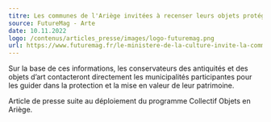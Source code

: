 ```yaml
---
titre: Les communes de l'Ariège invitées à recenser leurs objets protégés
source: FutureMag - Arte
date: 10.11.2022
logo: /contenus/articles_presse/images/logo-futuremag.png
url: https://www.futuremag.fr/le-ministere-de-la-culture-invite-la-commune-de-lariege-a-recenser-les-objets-proteges/
---
```


Sur la base de ces informations, les conservateurs des antiquités et des objets d’art contacteront directement les municipalités participantes pour les guider dans la protection et la mise en valeur de leur patrimoine.

Article de presse suite au déploiement du programme Collectif Objets en Ariège.
